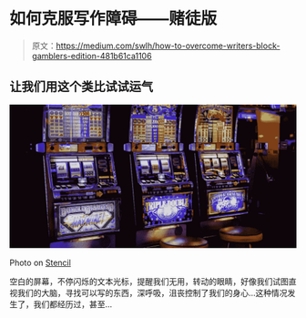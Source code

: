 # 如何克服写作障碍——赌徒版

> 原文：<https://medium.com/swlh/how-to-overcome-writers-block-gamblers-edition-481b61ca1106>

## 让我们用这个类比试试运气

![](img/d12573a15ac2e6d164a096f4b654eb69.png)

Photo on [Stencil](https://getstencil.com/)

空白的屏幕，不停闪烁的文本光标，提醒我们无用，转动的眼睛，好像我们试图直视我们的大脑，寻找可以写的东西，深呼吸，沮丧控制了我们的身心…这种情况发生了，我们都经历过，甚至…
